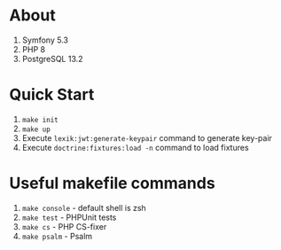 # About

1. Symfony 5.3
2. PHP 8
3. PostgreSQL 13.2

# Quick Start
1. `make init`
2. `make up`
3. Execute `lexik:jwt:generate-keypair` command to generate key-pair
4. Execute `doctrine:fixtures:load -n` command to load fixtures

# Useful makefile commands

1. `make console` - default shell is zsh
2. `make test` - PHPUnit tests
3. `make cs` - PHP CS-fixer
4. `make psalm` - Psalm

